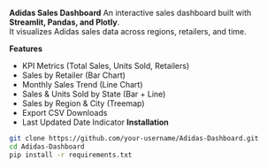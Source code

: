 **Adidas Sales Dashboard**
An interactive sales dashboard built with **Streamlit, Pandas, and Plotly**.  
It visualizes Adidas sales data across regions, retailers, and time.

**Features**
- KPI Metrics (Total Sales, Units Sold, Retailers)
- Sales by Retailer (Bar Chart)
- Monthly Sales Trend (Line Chart)
- Sales & Units Sold by State (Bar + Line)
- Sales by Region & City (Treemap)
- Export CSV Downloads
- Last Updated Date Indicator
**Installation**
```bash
git clone https://github.com/your-username/Adidas-Dashboard.git
cd Adidas-Dashboard
pip install -r requirements.txt
